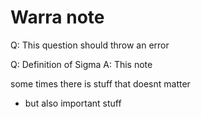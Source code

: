 # Warra note 
Q: This question should throw an error

Q: Definition of Sigma
A: This note

some times there is stuff that doesnt matter

- but also important stuff


